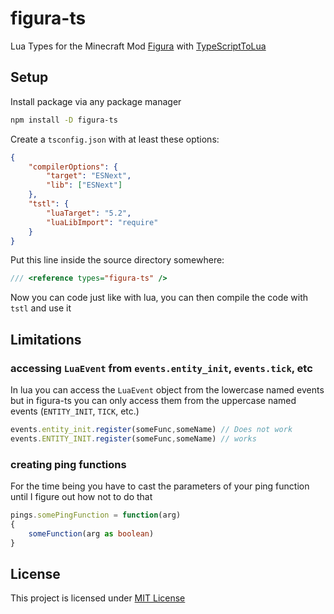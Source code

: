 # figura-ts

Lua Types for the Minecraft Mod [Figura](https://figuramc.org/) with [TypeScriptToLua](https://typescripttolua.github.io/)

## Setup

Install package via any package manager

```sh
npm install -D figura-ts
```

Create a `tsconfig.json` with at least these options:

```json
{
    "compilerOptions": {
        "target": "ESNext",
        "lib": ["ESNext"]
    },
    "tstl": {
        "luaTarget": "5.2",
        "luaLibImport": "require"
    }
}
```

Put this line inside the source directory somewhere:

```typescript
/// <reference types="figura-ts" />
```

Now you can code just like with lua, you can then compile the code with `tstl` and use it

## Limitations

### accessing `LuaEvent` from `events.entity_init`, `events.tick`, etc

In lua you can access the `LuaEvent` object from the lowercase named events but in figura-ts you can only access them from the uppercase named events (`ENTITY_INIT`, `TICK`, etc.)

```typescript
events.entity_init.register(someFunc,someName) // Does not work
events.ENTITY_INIT.register(someFunc,someName) // works
```

### creating ping functions

For the time being you have to cast the parameters of your ping function until I figure out how not to do that

```typescript
pings.somePingFunction = function(arg)
{
    someFunction(arg as boolean)
}
```

## License

This project is licensed under [MIT License](./LICENSE)
